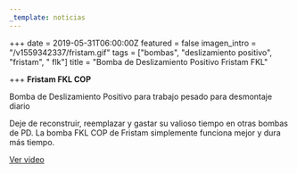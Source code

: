 ```yaml
---
_template: noticias
---
```






+++
date = 2019-05-31T06:00:00Z
featured = false
imagen_intro = "/v1559342337/fristam.gif"
tags = ["bombas", "deslizamiento positivo", "fristam", " flk"]
title = "Bomba de Deslizamiento Positivo Fristam FKL"

+++
**Fristam FKL COP**

Bomba de Deslizamiento Positivo para trabajo pesado para desmontaje diario  
   
 Deje de reconstruir, reemplazar y gastar su valioso tiempo en otras bombas de PD. La bomba FKL COP de Fristam simplemente funciona mejor y dura más tiempo.

[Ver video](http://www.fristam.com/en-us/pumpsandblenders/positivedisplacementpumps/fklcopheavydutypdpumpforteardowncleaning.aspx "Deslizamiento Positivo")
